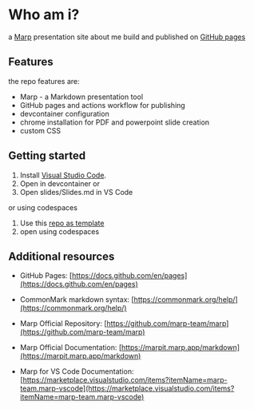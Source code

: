  # Who am i?

 a [Marp](https://marp.app/) presentation site about me build and published on [GitHub pages](https://pages.github.com/)

 ## Features

 the repo features are:

 - Marp - a Markdown presentation tool
 - GitHub pages and actions workflow for publishing
 - devcontainer configuration
 - chrome installation for PDF and powerpoint slide creation
- custom CSS 

## Getting started

1. Install [Visual Studio Code](https://code.visualstudio.com/).
2. Open in devcontainer or
3. Open slides/Slides.md in VS Code

or using codespaces

1. Use this [repo as template](https://github.com/stijnca/me/generate)
2. open using codespaces

## Additional resources

- GitHub Pages: [https://docs.github.com/en/pages](https://docs.github.com/en/pages)

- CommonMark markdown syntax: [https://commonmark.org/help/](https://commonmark.org/help/)

- Marp Official Repository: [https://github.com/marp-team/marp](https://github.com/marp-team/marp)
- Marp Official Documentation: [https://marpit.marp.app/markdown](https://marpit.marp.app/markdown)
- Marp for VS Code Documentation: [https://marketplace.visualstudio.com/items?itemName=marp-team.marp-vscode](https://marketplace.visualstudio.com/items?itemName=marp-team.marp-vscode)
